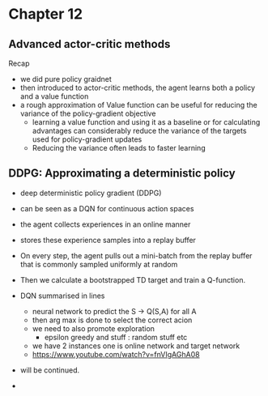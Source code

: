 # Chapter 12 
## Advanced actor-critic methods

Recap
* we did pure policy graidnet
* then introduced to actor-critic methods, the agent learns both a policy and a value function
* a rough approximation of Value function can be useful for reducing the variance of the policy-gradient objective
    * learning a value function and using it as a baseline or for calculating advantages can considerably reduce the variance of the targets used for policy-gradient updates 
    * Reducing the variance often leads to faster learning  

## DDPG: Approximating a deterministic policy
*  deep deterministic policy gradient (DDPG)
*  can be seen as a DQN for continuous action spaces
*  the agent collects experiences in an online manner
*  stores these experience samples into a replay buffer
*  On every step, the agent pulls out a mini-batch from the replay buffer that is commonly sampled uniformly at random
* Then we calculate a bootstrapped TD target and train a Q-function.
* DQN summarised in lines
    * neural network to predict the S -> Q(S,A) for all A
    * then arg max is done to select the correct acion
    * we need to also promote exploration
        * epsilon greedy and stuff : random stuff etc 
    * we have 2 instances one is online network and target network
    * https://www.youtube.com/watch?v=fnVIgAGhA08

*  will be continued. 
*  





